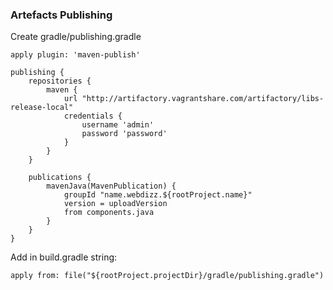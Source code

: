 ### Artefacts Publishing
Create gradle/publishing.gradle
```
apply plugin: 'maven-publish'

publishing {
    repositories {
        maven {
            url "http://artifactory.vagrantshare.com/artifactory/libs-release-local"
            credentials {
                username 'admin'
                password 'password'
            }
        }
    }

    publications {
        mavenJava(MavenPublication) {
            groupId "name.webdizz.${rootProject.name}"
            version = uploadVersion
            from components.java
        }
    }
}
```
Add in build.gradle string:
```
apply from: file("${rootProject.projectDir}/gradle/publishing.gradle")
```
